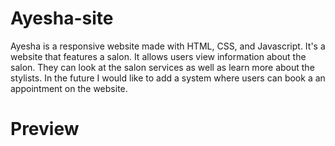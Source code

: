 # Ayesha-site
Ayesha is a responsive website made with HTML, CSS, and Javascript. It's a website that features a salon. It allows users view information about the salon. 
They can look at the salon services as well as learn more about the stylists. In the future I would like to add a system where users can book a an appointment on the website.
# Preview
<img>
